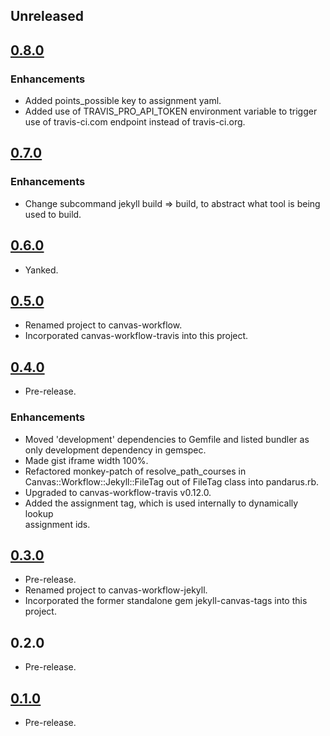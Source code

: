 ## Unreleased

## [0.8.0](https://github.com/jiverson002/canvas-workflow/releases/tag/0.8.0)

### Enhancements
* Added points_possible key to assignment yaml.
* Added use of TRAVIS\_PRO\_API\_TOKEN environment variable to trigger use of
  travis-ci.com endpoint instead of travis-ci.org.

## [0.7.0](https://github.com/jiverson002/canvas-workflow/releases/tag/0.7.0)

### Enhancements
* Change subcommand jekyll build => build, to abstract what tool is being used
  to build.

## [0.6.0](https://github.com/jiverson002/canvas-workflow/releases/tag/0.6.0)
* Yanked.

## [0.5.0](https://github.com/jiverson002/canvas-workflow/releases/tag/0.5.0)
* Renamed project to canvas-workflow.
* Incorporated canvas-workflow-travis into this project.

## [0.4.0](https://github.com/jiverson002/canvas-workflow/releases/tag/0.4.0)
* Pre-release.

### Enhancements
* Moved 'development' dependencies to Gemfile and listed bundler as only
  development dependency in gemspec.
* Made gist iframe width 100%.
* Refactored monkey-patch of resolve\_path\_courses in
  Canvas::Workflow::Jekyll::FileTag out of FileTag class into pandarus.rb.
* Upgraded to canvas-workflow-travis v0.12.0.
* Added the assignment tag, which is used internally to dynamically lookup   
  assignment ids.

## [0.3.0](https://github.com/jiverson002/canvas-workflow/releases/tag/0.3.0)
* Pre-release.
* Renamed project to canvas-workflow-jekyll.
* Incorporated the former standalone gem jekyll-canvas-tags into this project.

## 0.2.0
* Pre-release.

## [0.1.0](https://github.com/jiverson002/canvas-workflow/releases/tag/0.1.0)
* Pre-release.
